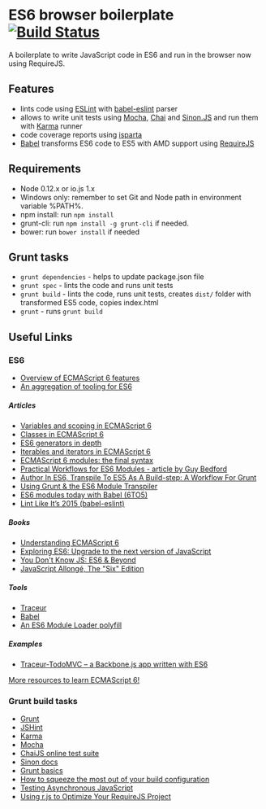 ES6 browser boilerplate [![Build Status](https://travis-ci.org/gziolo/es6-browser-boilerplate.png?branch=master)](https://travis-ci.org/gziolo/es6-browser-boilerplate)
============
A boilerplate to write JavaScript code in ES6 and run in the browser now using RequireJS. 

## Features ##
- lints code using [ESLint](http://eslint.org/) with [babel-eslint](https://github.com/babel/babel-eslint) parser 
- allows to write unit tests using [Mocha](http://mochajs.org/), [Chai](http://chaijs.com/) and [Sinon.JS](http://sinonjs.org/) and run them with [Karma](http://karma-runner.github.io/) runner
- code coverage reports using [isparta](https://github.com/douglasduteil/isparta)
- [Babel](https://babeljs.io/) transforms ES6 code to ES5 with AMD support using [RequireJS](http://requirejs.org/)

## Requirements ##

- Node 0.12.x or io.js 1.x
- Windows only: remember to set Git and Node path in environment variable %PATH%.
- npm install: run ```npm install```
- grunt-cli: run ```npm install -g grunt-cli``` if needed.
- bower: run ```bower install``` if needed

## Grunt tasks ##

- ```grunt dependencies``` - helps to update package.json file
- ```grunt spec``` - lints the code and runs unit tests 
- ```grunt build``` - lints the code, runs unit tests, creates ```dist/``` folder with transformed ES5 code, copies index.html
- ```grunt``` - runs ```grunt build```

## Useful Links ##

### ES6

- [Overview of ECMAScript 6 features](https://github.com/lukehoban/es6features)
- [An aggregation of tooling for ES6](https://github.com/addyosmani/es6-tools)

##### Articles
- [Variables and scoping in ECMAScript 6](http://www.2ality.com/2015/02/es6-scoping.html)
- [Classes in ECMAScript 6](http://www.2ality.com/2015/02/es6-classes-final.html)
- [ES6 generators in depth](http://www.2ality.com/2015/03/es6-generators.html)
- [Iterables and iterators in ECMAScript 6](http://www.2ality.com/2015/02/es6-iteration.html)
- [ECMAScript 6 modules: the final syntax](http://www.2ality.com/2014/09/es6-modules-final.html)
- [Practical Workflows for ES6 Modules - article by Guy Bedford](http://guybedford.com/practical-workflows-for-es6-modules)
- [Author In ES6, Transpile To ES5 As A Build-step: A Workflow For Grunt](http://addyosmani.com/blog/author-in-es6-transpile-to-es5-as-a-build-step-a-workflow-for-grunt/)
- [Using Grunt & the ES6 Module Transpiler](http://www.thomasboyt.com/2013/06/21/es6-module-transpiler)
- [ES6 modules today with Babel (6TO5)](http://es6rocks.com/2014/10/es6-modules-today-with-6to5/)
- [Lint Like It’s 2015 (babel-eslint)](https://medium.com/@dan_abramov/lint-like-it-s-2015-6987d44c5b48)

##### Books
- [Understanding ECMAScript 6](https://leanpub.com/understandinges6/read/)
- [Exploring ES6: Upgrade to the next version of JavaScript](http://exploringjs.com/)
- [You Don't Know JS: ES6 & Beyond](https://github.com/getify/You-Dont-Know-JS/tree/master/es6%20%26%20beyond)
- [JavaScript Allongé, The "Six" Edition](https://leanpub.com/javascriptallongesix)

##### Tools
- [Traceur](https://github.com/google/traceur-compiler)
- [Babel](https://babeljs.io/)
- [An ES6 Module Loader polyfill](https://github.com/ModuleLoader/es6-module-loader)

##### Examples
- [Traceur-TodoMVC – a Backbone.js app written with ES6](http://addyosmani.com/blog/traceur-todomvc/)

[More resources to learn ECMAScript 6!](https://github.com/ericdouglas/ES6-Learning)

### Grunt build tasks ###
- [Grunt](http://gruntjs.com/)
- [JSHint](http://www.jshint.com/docs/)
- [Karma](http://karma-runner.github.io/)
- [Mocha](http://visionmedia.github.io/mocha/)
- [ChaiJS online test suite](http://chaijs.com/api/test/)
- [Sinon docs](http://sinonjs.org/docs/)
- [Grunt basics](http://24ways.org/2013/grunt-is-not-weird-and-hard/)
- [How to squeeze the most out of your build configuration](http://www.html5rocks.com/en/tutorials/tooling/supercharging-your-gruntfile/)
- [Testing Asynchronous JavaScript](http://martinfowler.com/articles/asyncJS.html)
- [Using r.js to Optimize Your RequireJS Project](http://tech.pro/blog/1639/using-rjs-to-optimize-your-requirejs-project)
